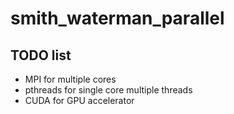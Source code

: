 # smith_waterman_parallel

## TODO list

* MPI for multiple cores
* pthreads for single core multiple threads
* CUDA for GPU accelerator 
